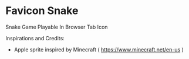# Favicon Snake

Snake Game Playable In Browser Tab Icon

Inspirations and Credits:
- Apple sprite inspired by Minecraft ( https://www.minecraft.net/en-us )